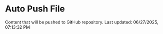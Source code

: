 # Auto Push File

Content that will be pushed to GitHub repository.
Last updated: 06/27/2025, 07:13:32 PM